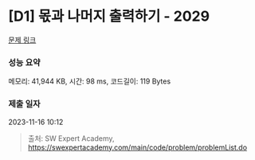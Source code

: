# [D1] 몫과 나머지 출력하기 - 2029 

[문제 링크](https://swexpertacademy.com/main/code/problem/problemDetail.do?contestProbId=AV5QGNvKAtEDFAUq) 

### 성능 요약

메모리: 41,944 KB, 시간: 98 ms, 코드길이: 119 Bytes

### 제출 일자

2023-11-16 10:12



> 출처: SW Expert Academy, https://swexpertacademy.com/main/code/problem/problemList.do